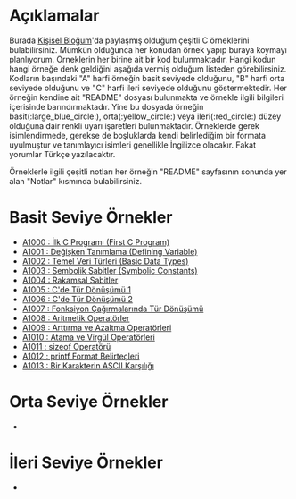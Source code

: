 # Açıklamalar
<p>Burada <a href="https://www.mustafayemural.com">Kişisel Bloğum</a>'da paylaşmış olduğum çeşitli C örneklerini bulabilirsiniz. Mümkün olduğunca her konudan örnek yapıp buraya koymayı planlıyorum. Örneklerin her birine ait bir kod bulunmaktadır. Hangi kodun hangi örneğe denk geldiğini aşağıda vermiş olduğum listeden görebilirsiniz. Kodların başındaki "A" harfi örneğin basit seviyede olduğunu, "B" harfi orta seviyede olduğunu ve "C" harfi ileri seviyede olduğunu göstermektedir. Her örneğin kendine ait "README" dosyası bulunmakta ve örnekle ilgili bilgileri içerisinde barındırmaktadır. Yine bu dosyada örneğin basit(:large_blue_circle:), orta(:yellow_circle:) veya ileri(:red_circle:) düzey olduğuna dair renkli uyarı işaretleri bulunmaktadır. Örneklerde gerek isimlendirmede, gerekse de boşluklarda kendi belirlediğim bir formata uyulmuştur ve tanımlayıcı isimleri genellikle İngilizce olacakır. Fakat yorumlar Türkçe yazılacaktır.</p>

<p>Örneklerle ilgili çeşitli notları her örneğin "README" sayfasının sonunda yer alan "Notlar" kısmında bulabilirsiniz.</p>

# Basit Seviye Örnekler
- <a href="https://github.com/myemural/C-Examples/tree/master/Examples/A1000">A1000 : İlk C Programı (First C Program)</a>
- <a href="https://github.com/myemural/C-Examples/tree/master/Examples/A1001">A1001 : Değişken Tanımlama (Defining Variable)</a>
- <a href="https://github.com/myemural/C-Examples/tree/master/Examples/A1002">A1002 : Temel Veri Türleri (Basic Data Types)</a>
- <a href="https://github.com/myemural/C-Examples/tree/master/Examples/A1003">A1003 : Sembolik Sabitler (Symbolic Constants)</a>
- <a href="https://github.com/myemural/C-Examples/tree/master/Examples/A1004">A1004 : Rakamsal Sabitler</a>
- <a href="https://github.com/myemural/C-Examples/tree/master/Examples/A1005">A1005 : C'de Tür Dönüşümü 1</a>
- <a href="https://github.com/myemural/C-Examples/tree/master/Examples/A1006">A1006 : C'de Tür Dönüşümü 2</a>
- <a href="https://github.com/myemural/C-Examples/tree/master/Examples/A1007">A1007 : Fonksiyon Çağırmalarında Tür Dönüşümü</a>
- <a href="https://github.com/myemural/C-Examples/tree/master/Examples/A1008">A1008 : Aritmetik Operatörler</a>
- <a href="https://github.com/myemural/C-Examples/tree/master/Examples/A1009">A1009 : Arttırma ve Azaltma Operatörleri</a>
- <a href="https://github.com/myemural/C-Examples/tree/master/Examples/A1010">A1010 : Atama ve Virgül Operatörleri</a>
- <a href="https://github.com/myemural/C-Examples/tree/master/Examples/A1011">A1011 : sizeof Operatörü</a>
- <a href="https://github.com/myemural/C-Examples/tree/master/Examples/A1012">A1012 : printf Format Belirteçleri</a>
- <a href="https://github.com/myemural/C-Examples/tree/master/Examples/A1013">A1013 : Bir Karakterin ASCII Karşılığı</a>

# Orta Seviye Örnekler
- 

# İleri Seviye Örnekler
- 
